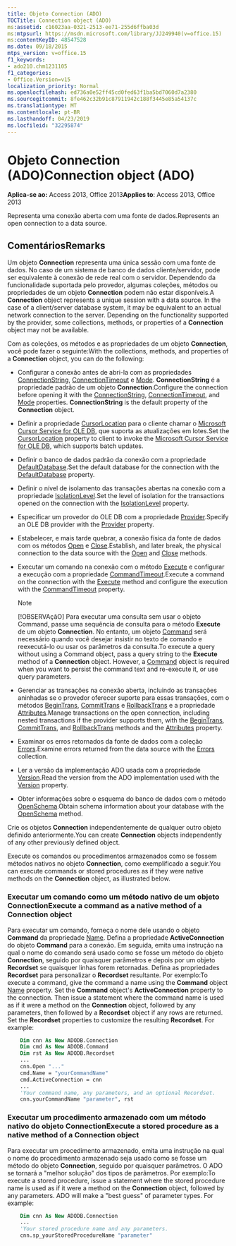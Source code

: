 ```yaml
---
title: Objeto Connection (ADO)
TOCTitle: Connection object (ADO)
ms:assetid: c16023aa-0321-2513-ee71-255d6ffba03d
ms:mtpsurl: https://msdn.microsoft.com/library/JJ249940(v=office.15)
ms:contentKeyID: 48547528
ms.date: 09/18/2015
mtps_version: v=office.15
f1_keywords:
- ado210.chm1231105
f1_categories:
- Office.Version=v15
localization_priority: Normal
ms.openlocfilehash: ed736a0e52ff45cd0fed63f1ba5bd7060d7a2380
ms.sourcegitcommit: 8fe462c32b91c87911942c188f3445e85a54137c
ms.translationtype: MT
ms.contentlocale: pt-BR
ms.lasthandoff: 04/23/2019
ms.locfileid: "32295874"
---
```

# <a name="connection-object-ado"></a><span data-ttu-id="222ef-102">Objeto Connection (ADO)</span><span class="sxs-lookup"><span data-stu-id="222ef-102">Connection object (ADO)</span></span>

<span data-ttu-id="222ef-103">**Aplica-se ao:** Access 2013, Office 2013</span><span class="sxs-lookup"><span data-stu-id="222ef-103">**Applies to**: Access 2013, Office 2013</span></span>

<span data-ttu-id="222ef-104">Representa uma conexão aberta com uma fonte de dados.</span><span class="sxs-lookup"><span data-stu-id="222ef-104">Represents an open connection to a data source.</span></span>

## <a name="remarks"></a><span data-ttu-id="222ef-105">Comentários</span><span class="sxs-lookup"><span data-stu-id="222ef-105">Remarks</span></span>

<span data-ttu-id="222ef-p101">Um objeto **Connection** representa uma única sessão com uma fonte de dados. No caso de um sistema de banco de dados cliente/servidor, pode ser equivalente à conexão de rede real com o servidor. Dependendo da funcionalidade suportada pelo provedor, algumas coleções, métodos ou propriedades de um objeto **Connection** podem não estar disponíveis.</span><span class="sxs-lookup"><span data-stu-id="222ef-p101">A **Connection** object represents a unique session with a data source. In the case of a client/server database system, it may be equivalent to an actual network connection to the server. Depending on the functionality supported by the provider, some collections, methods, or properties of a **Connection** object may not be available.</span></span>

<span data-ttu-id="222ef-109">Com as coleções, os métodos e as propriedades de um objeto **Connection**, você pode fazer o seguinte:</span><span class="sxs-lookup"><span data-stu-id="222ef-109">With the collections, methods, and properties of a **Connection** object, you can do the following:</span></span>

  - <span data-ttu-id="222ef-p102">Configurar a conexão antes de abri-la com as propriedades [ConnectionString](connectionstring-property-ado.md), [ConnectionTimeout](connectiontimeout-property-ado.md) e [Mode](mode-property-ado.md). **ConnectionString** é a propriedade padrão de um objeto **Connection**.</span><span class="sxs-lookup"><span data-stu-id="222ef-p102">Configure the connection before opening it with the [ConnectionString](connectionstring-property-ado.md), [ConnectionTimeout](connectiontimeout-property-ado.md), and [Mode](mode-property-ado.md) properties. **ConnectionString** is the default property of the **Connection** object.</span></span>

  - <span data-ttu-id="222ef-112">Definir a propriedade [CursorLocation](cursorlocation-property-ado.md) para o cliente chamar o [Microsoft Cursor Service for OLE DB](microsoft-cursor-service-for-ole-db-ado-service-component.md), que suporta as atualizações em lotes.</span><span class="sxs-lookup"><span data-stu-id="222ef-112">Set the [CursorLocation](cursorlocation-property-ado.md) property to client to invoke the [Microsoft Cursor Service for OLE DB](microsoft-cursor-service-for-ole-db-ado-service-component.md), which supports batch updates.</span></span>

  - <span data-ttu-id="222ef-113">Definir o banco de dados padrão da conexão com a propriedade [DefaultDatabase](defaultdatabase-property-ado.md).</span><span class="sxs-lookup"><span data-stu-id="222ef-113">Set the default database for the connection with the [DefaultDatabase](defaultdatabase-property-ado.md) property.</span></span>

  - <span data-ttu-id="222ef-114">Definir o nível de isolamento das transações abertas na conexão com a propriedade [IsolationLevel](isolationlevel-property-ado.md).</span><span class="sxs-lookup"><span data-stu-id="222ef-114">Set the level of isolation for the transactions opened on the connection with the [IsolationLevel](isolationlevel-property-ado.md) property.</span></span>

  - <span data-ttu-id="222ef-115">Especificar um provedor do OLE DB com a propriedade [Provider](provider-property-ado.md).</span><span class="sxs-lookup"><span data-stu-id="222ef-115">Specify an OLE DB provider with the [Provider](provider-property-ado.md) property.</span></span>

  - <span data-ttu-id="222ef-116">Estabelecer, e mais tarde quebrar, a conexão física da fonte de dados com os métodos [Open](open-method-ado-connection.md) e [Close](close-method-ado.md).</span><span class="sxs-lookup"><span data-stu-id="222ef-116">Establish, and later break, the physical connection to the data source with the [Open](open-method-ado-connection.md) and [Close](close-method-ado.md) methods.</span></span>

  - <span data-ttu-id="222ef-117">Executar um comando na conexão com o método [Execute](https://docs.microsoft.com/office/vba/access/concepts/miscellaneous/execute-method-ado-connection) e configurar a execução com a propriedade [CommandTimeout](commandtimeout-property-ado.md).</span><span class="sxs-lookup"><span data-stu-id="222ef-117">Execute a command on the connection with the [Execute](https://docs.microsoft.com/office/vba/access/concepts/miscellaneous/execute-method-ado-connection) method and configure the execution with the [CommandTimeout](commandtimeout-property-ado.md) property.</span></span>
    
    > [!NOTE]
    > <span data-ttu-id="222ef-p103">[!OBSERVAçãO] Para executar uma consulta sem usar o objeto Command, passe uma sequência de consulta para o método **Execute** de um objeto **Connection**. No entanto, um objeto [Command](command-object-ado.md) será necessário quando você desejar insistir no texto de comando e reexecutá-lo ou usar os parâmetros da consulta.</span><span class="sxs-lookup"><span data-stu-id="222ef-p103">To execute a query without using a Command object, pass a query string to the **Execute** method of a **Connection** object. However, a [Command](command-object-ado.md) object is required when you want to persist the command text and re-execute it, or use query parameters.</span></span>

  - <span data-ttu-id="222ef-120">Gerenciar as transações na conexão aberta, incluindo as transações aninhadas se o provedor oferecer suporte para essas transações, com o métodos [BeginTrans](begintrans-committrans-and-rollbacktrans-methods-ado.md), [CommitTrans](begintrans-committrans-and-rollbacktrans-methods-ado.md) e [RollbackTrans](begintrans-committrans-and-rollbacktrans-methods-ado.md) e a propriedade [Attributes](attributes-property-ado.md).</span><span class="sxs-lookup"><span data-stu-id="222ef-120">Manage transactions on the open connection, including nested transactions if the provider supports them, with the [BeginTrans](begintrans-committrans-and-rollbacktrans-methods-ado.md), [CommitTrans](begintrans-committrans-and-rollbacktrans-methods-ado.md), and [RollbackTrans](begintrans-committrans-and-rollbacktrans-methods-ado.md) methods and the [Attributes](attributes-property-ado.md) property.</span></span>

  - <span data-ttu-id="222ef-121">Examinar os erros retornados da fonte de dados com a coleção [Errors](errors-collection-ado.md).</span><span class="sxs-lookup"><span data-stu-id="222ef-121">Examine errors returned from the data source with the [Errors](errors-collection-ado.md) collection.</span></span>

  - <span data-ttu-id="222ef-122">Ler a versão da implementação ADO usada com a propriedade [Version](version-property-ado.md).</span><span class="sxs-lookup"><span data-stu-id="222ef-122">Read the version from the ADO implementation used with the [Version](version-property-ado.md) property.</span></span>

  - <span data-ttu-id="222ef-123">Obter informações sobre o esquema do banco de dados com o método [OpenSchema](openschema-method-ado.md).</span><span class="sxs-lookup"><span data-stu-id="222ef-123">Obtain schema information about your database with the [OpenSchema](openschema-method-ado.md) method.</span></span>

<span data-ttu-id="222ef-124">Crie os objetos **Connection** independentemente de qualquer outro objeto definido anteriormente.</span><span class="sxs-lookup"><span data-stu-id="222ef-124">You can create **Connection** objects independently of any other previously defined object.</span></span>

<span data-ttu-id="222ef-125">Execute os comandos ou procedimentos armazenados como se fossem métodos nativos no objeto **Connection**, como exemplificado a seguir.</span><span class="sxs-lookup"><span data-stu-id="222ef-125">You can execute commands or stored procedures as if they were native methods on the **Connection** object, as illustrated below.</span></span>

### <a name="execute-a-command-as-a-native-method-of-a-connection-object"></a><span data-ttu-id="222ef-126">Executar um comando como um método nativo de um objeto Connection</span><span class="sxs-lookup"><span data-stu-id="222ef-126">Execute a command as a native method of a Connection object</span></span>

<span data-ttu-id="222ef-p104">Para executar um comando, forneça o nome dele usando o objeto **Command** da propriedade [Name](name-property-ado.md). Defina a propriedade **ActiveConnection** do objeto **Command** para a conexão. Em seguida, emita uma instrução na qual o nome do comando será usado como se fosse um método do objeto **Connection**, seguido por quaisquer parâmetros e depois por um objeto **Recordset** se quaisquer linhas forem retornadas. Defina as propriedades **Recordset** para personalizar o **Recordset** resultante. Por exemplo:</span><span class="sxs-lookup"><span data-stu-id="222ef-p104">To execute a command, give the command a name using the **Command** object [Name](name-property-ado.md) property. Set the **Command** object's **ActiveConnection** property to the connection. Then issue a statement where the command name is used as if it were a method on the **Connection** object, followed by any parameters, then followed by a **Recordset** object if any rows are returned. Set the **Recordset** properties to customize the resulting **Recordset**. For example:</span></span>

```vb
    Dim cnn As New ADODB.Connection
    Dim cmd As New ADODB.Command
    Dim rst As New ADODB.Recordset
    ...
    cnn.Open "..."
    cmd.Name = "yourCommandName"
    cmd.ActiveConnection = cnn
    ...
    'Your command name, any parameters, and an optional Recordset.
    cnn.yourCommandName "parameter", rst
```

### <a name="execute-a-stored-procedure-as-a-native-method-of-a-connection-object"></a><span data-ttu-id="222ef-132">Executar um procedimento armazenado com um método nativo do objeto Connection</span><span class="sxs-lookup"><span data-stu-id="222ef-132">Execute a stored procedure as a native method of a Connection object</span></span>

<span data-ttu-id="222ef-p105">Para executar um procedimento armazenado, emita uma instrução na qual o nome do procedimento armazenado seja usado como se fosse um método do objeto **Connection**, seguido por quaisquer parâmetros. O ADO se tornará a "melhor solução" dos tipos de parâmetros. Por exemplo:</span><span class="sxs-lookup"><span data-stu-id="222ef-p105">To execute a stored procedure, issue a statement where the stored procedure name is used as if it were a method on the **Connection** object, followed by any parameters. ADO will make a "best guess" of parameter types. For example:</span></span>

```vb
    Dim cnn As New ADODB.Connection
    ...
    'Your stored procedure name and any parameters.
    cnn.sp_yourStoredProcedureName "parameter"
```
